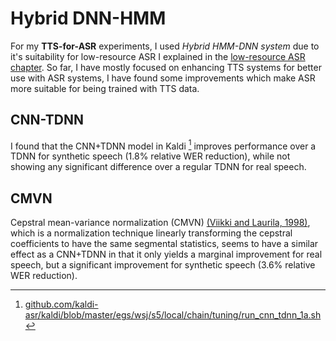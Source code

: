 # Hybrid DNN-HMM

For my **TTS-for-ASR** experiments, I used *Hybrid HMM-DNN system* due to it's suitability for low-resource ASR I explained in the [low-resource ASR chapter](03_low_resource_asr). So far, I have mostly focused on enhancing TTS systems for better use with ASR systems, I have found some improvements which make ASR more suitable for being trained with TTS data.

## CNN-TDNN

I found that the CNN+TDNN model in Kaldi [^cnntdnn] improves performance over a TDNN for synthetic speech (1.8% relative WER reduction), while not showing any significant difference over a regular TDNN for real speech.

## CMVN

Cepstral mean-variance normalization (CMVN) [(Viikki and Laurila, 1998)](references.html#viikkilaurila1998cmvn), which is a normalization technique linearly transforming the cepstral coefficients to have the same segmental statistics, seems to have a similar effect as a CNN+TDNN in that it only yields a marginal improvement for real speech, but a significant improvement for synthetic speech (3.6% relative WER reduction). 

[^cnntdnn]: [github.com/kaldi-asr/kaldi/blob/master/egs/wsj/s5/local/chain/tuning/run_cnn_tdnn_1a.sh](https://github.com/kaldi-asr/kaldi/blob/master/egs/wsj/s5/local/chain/tuning/run_cnn_tdnn_1a.sh)